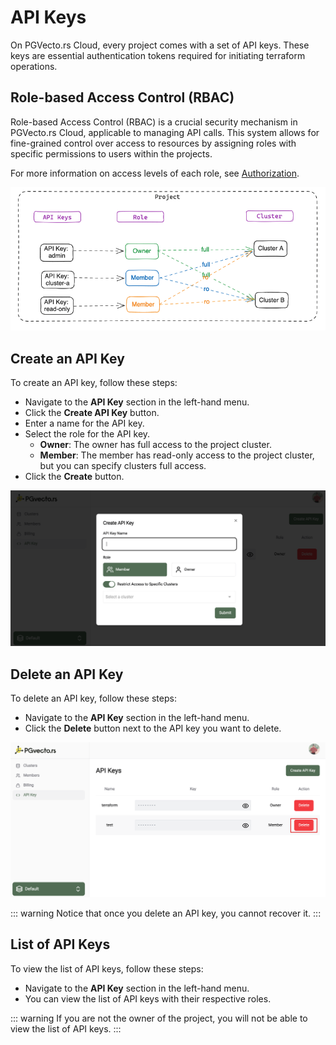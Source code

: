 # API Keys

On PGVecto.rs Cloud, every project comes with a set of API keys. These keys are essential authentication tokens required for initiating terraform operations.

## Role-based Access Control (RBAC)

Role-based Access Control (RBAC) is a crucial security mechanism in PGVecto.rs Cloud, applicable to managing API calls. This system allows for fine-grained control over access to resources by assigning roles with specific permissions to users within the projects.

For more information on access levels of each role, see [Authorization](./authorization.md).

![](../images/apikey-rbac.png)

## Create an API Key

To create an API key, follow these steps:
- Navigate to the **API Key** section in the left-hand menu.
- Click the **Create API Key** button.
- Enter a name for the API key.
- Select the role for the API key.
    - **Owner**: The owner has full access to the project cluster.
    - **Member**: The member has read-only access to the project cluster, but you can specify clusters full access.
- Click the **Create** button.

![](../images/apikey-create.png)

## Delete an API Key

To delete an API key, follow these steps:
- Navigate to the **API Key** section in the left-hand menu.
- Click the **Delete** button next to the API key you want to delete.

![](../images/apikey-delete.png)

::: warning
Notice that once you delete an API key, you cannot recover it.
:::

## List of API Keys

To view the list of API keys, follow these steps:
- Navigate to the **API Key** section in the left-hand menu.
- You can view the list of API keys with their respective roles.

::: warning
If you are not the owner of the project, you will not be able to view the list of API keys.
:::
